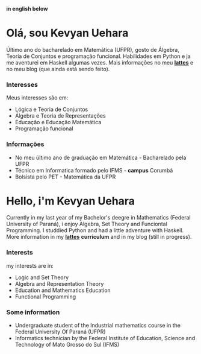 **in english below**

# Olá, sou Kevyan Uehara

Último ano do bacharelado em Matemática (UFPR), gosto de Álgebra, Teoria de Conjuntos e programação funcional. Habilidades em Python e ja me aventurei em Haskell algumas vezes. Mais informações no meu [__lattes__](http://lattes.cnpq.br/0913977570427665) e no meu blog (que ainda está sendo feito).

### Interesses

Meus interesses são em:

* Lógica e Teoria de Conjuntos
* Álgebra e Teoria de Representações
* Educação e Educação Matemática
* Programação funcional

### Informações

* No meu último ano de graduação em Matemática - Bacharelado pela UFPR
* Técnico em Informatica formado pelo IFMS - __campus__ Corumbá
* Bolsista pelo PET - Matemática da UFPR


# Hello, i'm Kevyan Uehara

Currently in my last year of my Bachelor's deegre in Mathematics (Federal University of Paraná), i enjoy Algebra, Set Theory and Funciontal Programming. I studdied Python and had a little adventure with Haskell. More information in my  [__lattes__](http://lattes.cnpq.br/0913977570427665) __curriculum__ and in my blog (still in progress).

### Interests

my interests are in:

* Logic and Set Theory
* Algebra and Representation Theory
* Education and Mathematics Education
* Functional Programming

### Some information

* Undergraduate student of the Industrial mathematics course in the Federal University Of Paraná (UFPR)
* Informatics technician by the Federal Institute of Education, Science and Technology of Mato Grosso do Sul (IFMS)
  
